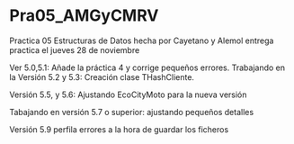 # Pra05_AMGyCMRV
Practica 05 Estructuras de Datos hecha por Cayetano y Alemol
entrega practica el jueves 28 de noviembre


Ver 5.0,5.1: Añade la práctica 4 y corrige pequeños errores.
Trabajando en la Versión 5.2 y 5.3: Creación clase THashCliente.

Versión 5.5, y 5.6: Ajustando EcoCityMoto para la nueva versión

Tabajando en versión 5.7 o superior: ajustando pequeños detalles

Versión 5.9 perfila errores a la hora de guardar los ficheros

